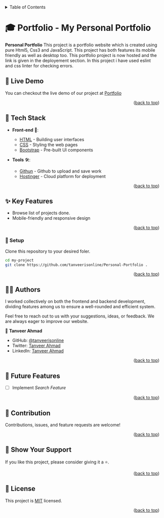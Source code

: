 <a name="readme-top"></a>

<details>
<summary>Table of Contents</summary>

- [🎓 Personal Portfolio Website ](#-Personal Portfolio )
  - [📸 Screenshots ](#-screenshots-)
  - [🚀 Live Demo](#-live-demo)
  - [📋 Kanban Board](#-kanban-board)
  - [🧰 Tech Stack ](#-tech-stack--)
  - [✨ Key Features ](#-key-features--)
  - [📘 Getting Started ](#-getting-started--)
    - [📂 Setup](#-setup)
    - [📥 Installation](#-installation)
  - [👨‍💻 Authors ](#-authors--)
  - [🎯 Future Features ](#-future-features--)
  - [🤝 Contribution ](#-contribution--)
  - [💖 Show Your Support ](#-show-your-support--)
  - [🙏 Acknowledgements](#-acknowledgements)
  - [📜 License ](#-license-)
  </details>

# 🎓 Portfolio - My Personal Portfolio <a name="about-project"></a>

**Personal Portfolio** This project is a portfolio website which is created using pure Html5, Css3 and JavaScript. This project has both features its mobile friendly as well as desktop too. This portfolio project is now hosted and the link is given in the deployement section. In this project i have used eslint and css linter for checking errors.

## 🚀 Live Demo

You can checkout the live demo of our project at [Portfolio](https://www.iamfullstackdev.com)

<p align="right">(<a href="#readme-top">back to top</a>)</p>

## 🧰 Tech Stack <a name="tech-stack"></a>

- **Front-end** 🎨:

  - [HTML](https://html.com/) - Building user interfaces
  - [CSS](https://www.css3.com/) - Styling the web pages
  - [Bootstrap](https://react-bootstrap.github.io/) - Pre-built UI components

- **Tools** 🛠:
  - [Githun](https://github.com/) - Github to upload and save work
  - [Hostinger](https://hostinger.com/) - Cloud platform for deployment

<p align="right">(<a href="#readme-top">back to top</a>)</p>

## ✨ Key Features <a name="key-features"></a>

- Browse list of projects done.
- Mobile-friendly and responsive design

<p align="right">(<a href="#readme-top">back to top</a>)</p>

### 📂 Setup

Clone this repository to your desired foler.

```sh
cd my-project
git clone https://github.com/tanveerisonline/Personal-Portfolio .
```

<p align="right">(<a href="#readme-top">back to top</a>)</p>

## 👨‍💻 Authors <a name="author"></a>

I worked collectively on both the frontend and backend development, dividing features among us to ensure a well-rounded and efficient system.

Feel free to reach out to us with your suggestions, ideas, or feedback. We are always eager to improve our website.

👤 **Tanveer Ahmad**

- GitHub: [@tanveerisonline](https://github.com/tanveerisonline)
- Twitter: [Tanveer Ahmad](https://twitter.com/Tanveer98589023)
- LinkedIn: [Tanveer Ahmad](https://www.linkedin.com/in/tanveer-ahmad-899462211/)

<p align="right">(<a href="#readme-top">back to top</a>)</p>

## 🎯 Future Features <a name="future-features"></a>

- [ ] Implement _Search Feature_

<p align="right">(<a href="#readme-top">back to top</a>)</p>

## 🤝 Contribution <a name="contribution"></a>

Contributions, issues, and feature requests are welcome!

<p align="right">(<a href="#readme-top">back to top</a>)</p>

## 💖 Show Your Support <a name="support"></a>

If you like this project, please consider giving it a ⭐.

<p align="right">(<a href="#readme-top">back to top</a>)</p>

## 📜 License <a name="license"></a>

This project is [MIT](./LICENSE) licensed.

<p align="right">(<a href="#readme-top">back to top</a>)</p>
